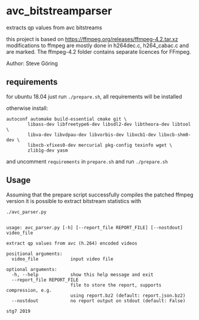 # avc_bitstreamparser
extracts qp values from avc bitstreams

this project is based on https://ffmpeg.org/releases/ffmpeg-4.2.tar.xz
modifications to ffmpeg are mostly done in h264dec.c, h264_cabac.c and are marked.
The ffmpeg-4.2 folder contains separate licences for FFmpeg.

Author: Steve Göring

## requirements
for ubuntu 18.04 just run `./prepare.sh`, all requirements will be installed

otherwise install:
```
autoconf automake build-essential cmake git \
        libass-dev libfreetype6-dev libsdl2-dev libtheora-dev libtool \
        libva-dev libvdpau-dev libvorbis-dev libxcb1-dev libxcb-shm0-dev \
        libxcb-xfixes0-dev mercurial pkg-config texinfo wget \
        zlib1g-dev yasm
```
and uncomment `requirements` in `prepare.sh` and run `./prepare.sh`

## Usage
Assuming that the prepare script successfully compiles the patched ffmpeg version it is possible to extract bitstream statistics with
```
./avc_parser.py


usage: avc_parser.py [-h] [--report_file REPORT_FILE] [--nostdout] video_file

extract qp values from avc (h.264) encoded videos

positional arguments:
  video_file            input video file

optional arguments:
  -h, --help            show this help message and exit
  --report_file REPORT_FILE
                        file to store the report, supports compression, e.g.
                        using report.bz2 (default: report.json.bz2)
  --nostdout            no report output on stdout (default: False)

stg7 2019

```